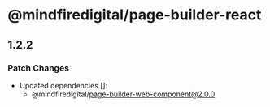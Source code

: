 # @mindfiredigital/page-builder-react

## 1.2.2

### Patch Changes

- Updated dependencies []:
  - @mindfiredigital/page-builder-web-component@2.0.0
